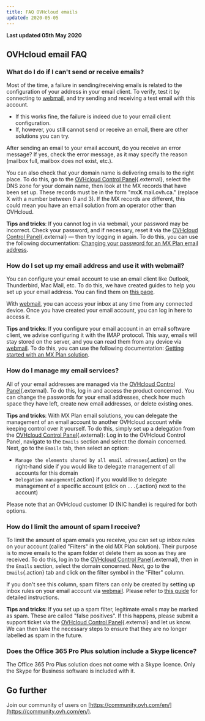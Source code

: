 ```yaml
---
title: FAQ OVHcloud emails
updated: 2020-05-05
---
```


**Last updated 05th May 2020**

## OVHcloud email FAQ

### What do I do if I can't send or receive emails? 

Most of the time, a failure in sending/receiving emails is related to the configuration of your address in your email client. To verify, test it by connecting to [webmail](https://www.ovh.com/ca/en/mail/), and try sending and receiving a test email with this account. 

- If this works fine, the failure is indeed due to your email client configuration. 
- If, however, you still cannot send or receive an email, there are other solutions you can try. 

After sending an email to your email account, do you receive an error message? If yes, check the error message, as it may specify the reason (mailbox full, mailbox does not exist, etc.). 

You can also check that your domain name is delivering emails to the right place. To do this, go to the [OVHcloud Control Panel](https://ca.ovh.com/auth/?action=gotomanager&from=https://www.ovh.com/ca/en/&ovhSubsidiary=ca){.external}, select the DNS zone for your domain name, then look at the MX records that have been set up. These records must be in the form "mx**X**.mail.ovh.ca." (replace X with a number between 0 and 3). If the MX records are different, this could mean you have an email solution from an operator other than OVHcloud. 

**Tips and tricks**: If you cannot log in via webmail, your password may be incorrect. Check your password, and if necessary, reset it via the [OVHcloud Control Panel](https://ca.ovh.com/auth/?action=gotomanager&from=https://www.ovh.com/ca/en/&ovhSubsidiary=ca){.external} — then try logging in again. To do this, you can use the following documentation: [Changing your password for an MX Plan email address](/pages/web_cloud/email_and_collaborative_solutions/mx_plan/email_change_password).

### How do I set up my email address and use it with webmail? 

You can configure your email account to use an email client like Outlook, Thunderbird, Mac Mail, etc. To do this, we have created guides to help you set up your email address. You can find them on [this page](/products/web-cloud-email-collaborative-solutions-mx-plan). 

With [webmail](https://www.ovh.com/ca/en/mail/), you can access your inbox at any time from any connected device. Once you have created your email account, you can log in here to access it. 

**Tips and tricks**: If you configure your email account in an email software client, we advise configuring it with the IMAP protocol. This way, emails will stay stored on the server, and you can read them from any device via [webmail](https://www.ovh.com/ca/en/mail/). To do this, you can use the following documentation: [Getting started with an MX Plan solution](/pages/web_cloud/email_and_collaborative_solutions/mx_plan/email_generalities).

### How do I manage my email services? 

All of your email addresses are managed via the [OVHcloud Control Panel](https://ca.ovh.com/auth/?action=gotomanager&from=https://www.ovh.com/ca/en/&ovhSubsidiary=ca){.external}. To do this, log in and access the product concerned. You can change the passwords for your email addresses, check how much space they have left, create new email addresses, or delete existing ones. 

**Tips and tricks**: With MX Plan email solutions, you can delegate the management of an email account to another OVHcloud account while keeping control over it yourself. To do this, simply set up a delegation from the [OVHcloud Control Panel](https://ca.ovh.com/auth/?action=gotomanager&from=https://www.ovh.com/ca/en/&ovhSubsidiary=ca){.external}: Log in to the OVHcloud Control Panel, navigate to the `Emails` section and select the domain concerned. Next, go to the `Emails` tab, then select an option:

- `Manage the elements shared by all email adresses`{.action} on the right-hand side if you would like to delegate management of all accounts for this domain
- `Delegation management`{.action} if you would like to delegate management of a specific account (click on `...`{.action} next to the account)  

Please note that an OVHcloud customer ID (NIC handle) is required for both options.

### How do I limit the amount of spam I receive? 

To limit the amount of spam emails you receive, you can set up inbox rules on your account (called "Filters" in the old MX Plan solution). Their purpose is to move emails to the spam folder ot delete them as soon as they are received. To do this, log in to the [OVHcloud Control Panel](https://ca.ovh.com/auth/?action=gotomanager&from=https://www.ovh.com/ca/en/&ovhSubsidiary=ca){.external}, then in the `Emails` section, select the domain concerned. Next, go to the `Emails`{.action} tab and click on the filter symbol in the "Filter" column. 

If you don't see this column, spam filters can only be created by setting up inbox rules on your email account via [webmail](https://www.ovh.com/ca/en/mail/). Please refer to [this guide](/pages/web_cloud/email_and_collaborative_solutions/using_the_outlook_web_app_webmail/creating-inbox-rules-in-owa-mx-plan) for detailed instructions.

**Tips and tricks**: If you set up a spam filter, legitimate emails may be marked as spam. These are called "false positives". If this happens, please submit a support ticket via the [OVHcloud Control Panel](https://ca.ovh.com/auth/?action=gotomanager&from=https://www.ovh.com/ca/en/&ovhSubsidiary=ca){.external} and let us know. We can then take the necessary steps to ensure that they are no longer labelled as spam in the future.

### Does the Office 365 Pro Plus solution include a Skype licence? 

The Office 365 Pro Plus solution does not come with a Skype licence. Only the Skype for Business software is included with it. 

## Go further

Join our community of users on [https://community.ovh.com/en/](https://community.ovh.com/en/).
